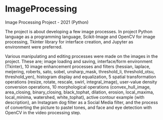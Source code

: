 # ImageProcessing
<p>Image Processing Project - 2021 (Python)</p>

<p>The project is about developing a few image processes. In project Python language as a programming language, Scikit-Image and OpenCV for image processing, Tkinter library for interface creation, and Jupyter as environment were preferred.</p>

</p>Various manipulating and editing processes were made on the images in the project. These are; image loading and saving, interface/form environment (Tkinter), 10 image enhancement processes and filters (hessian, laplace, meijering, roberts, sato, sobel, unsharp_mask, threshold_li, threshold_otsu, threshold_yen), histogram display and equalization, 5 spatial transformation operations (resize, rotate, rescale, swirl, integral_image), user-value density conversion operations, 10 morphological operations (convex_hull_image, area_closing, binary_closing, black_tophat, dilation, erosion, local_maxima, local_minima, watershed, white_tophat), active contour example (with description), an Instagram dog filter as a Social Media filter, and the process of converting the picture to pastel tones, and face and eye detection with OpenCV in the video processing step.</p>
